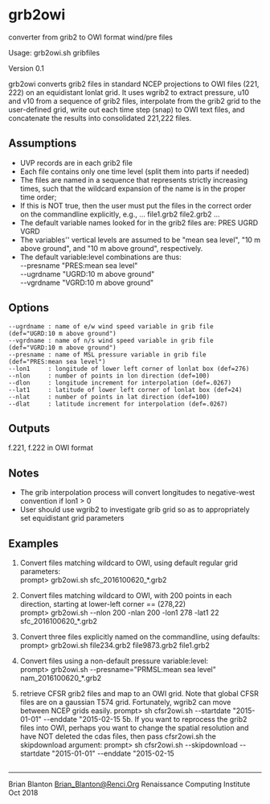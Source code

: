 # grb2owi
converter from grib2 to OWI format wind/pre files



Usage: grb2owi.sh <options> gribfiles

Version 0.1

grb2owi converts grib2 files in standard NCEP projections to OWI files (221, 222)
on an equidistant lonlat grid.  It uses wgrib2 to extract pressure, u10 and v10
from a sequence of grib2 files, interpolate from the grib2 grid to the user-defined
grid, write out each time step (snap) to OWI text files, and concatenate the
results into consolidated 221,222 files.

## Assumptions

* UVP records are in each grib2 file
* Each file contains only one time level (split them into parts if needed)
* The files are named in a sequence that represents strictly increasing times, such that the wildcard expansion of the name is in the proper time order;
* If this is NOT true, then the user must put the files in the correct order on the commandline explicitly, e.g.,  ... file1.grb2 file2.grb2 ...
* The default variable names looked for in the grib2 files are: PRES UGRD VGRD
* The variables'' vertical levels are assumed to be "mean sea level", "10 m above ground", and "10 m above ground", respectively.
* The default variable:level combinations are thus:  
 	--presname "PRES:mean sea level"  
 	--ugrdname "UGRD:10 m above ground"  
 	--vgrdname "VGRD:10 m above ground"  

## Options
 	--ugrdname : name of e/w wind speed variable in grib file (def="UGRD:10 m above ground")   
 	--vgrdname : name of n/s wind speed variable in grib file (def="VGRD:10 m above ground")   
 	--presname : name of MSL pressure variable in grib file (def="PRES:mean sea level")  
 	--lon1     : longitude of lower left corner of lonlat box (def=276)  
 	--nlon     : number of points in lon direction (def=100)  
 	--dlon     : longitude increment for interpolation (def=.0267)  
 	--lat1     : latitude of lower left corner of lonlat box (def=24)  
 	--nlat     : number of points in lat direction (def=100)  
 	--dlat     : latitude increment for interpolation (def=.0267)  
<span style="font-family:Courier; font-size:1em;">
</span>


## Outputs
f.221, f.222 in OWI format


## Notes
* The grib interpolation process will convert longitudes to negative-west convention if lon1 > 0
* User should use wgrib2 to investigate grib grid so as to appropriately set equidistant grid parameters

## Examples
1. Convert files matching wildcard to OWI, using default regular grid parameters:  
	 prompt> grb2owi.sh sfc_2016100620_*.grb2

2. Convert files matching wildcard to OWI, with 200 points in each direction, starting at lower-left corner == (278,22)  
	prompt> grb2owi.sh --nlon 200 -nlan 200 -lon1 278 -lat1 22 sfc_2016100620_*.grb2

3. Convert three files explicitly named on the commandline, using defaults:   
	prompt> grb2owi.sh file234.grb2 file9873.grb2 file1.grb2

4. Convert files using a non-default pressure variable:level:  
	prompt> grb2owi.sh --presname="PRMSL:mean sea level" nam_2016100620_*.grb2

5. retrieve CFSR grib2 files and map to an OWI grid.  Note that global CFSR files are on a gaussian T574 grid.  Fortunately, wgrib2 can move between NCEP grids easily.
        prompt> sh cfsr2owi.sh --startdate "2015-01-01" --enddate "2015-02-15
5b. If you want to reprocess the grib2 files into OWI, perhaps you want to change the spatial resolution and have NOT deleted the cdas files, then pass cfsr2owi.sh the skipdownload argument:
        prompt> sh cfsr2owi.sh --skipdownload --startdate "2015-01-01" --enddate "2015-02-15

##   

---
         
Brian Blanton <Brian_Blanton@Renci.Org> 
Renaissance Computing Institute  
Oct 2018

